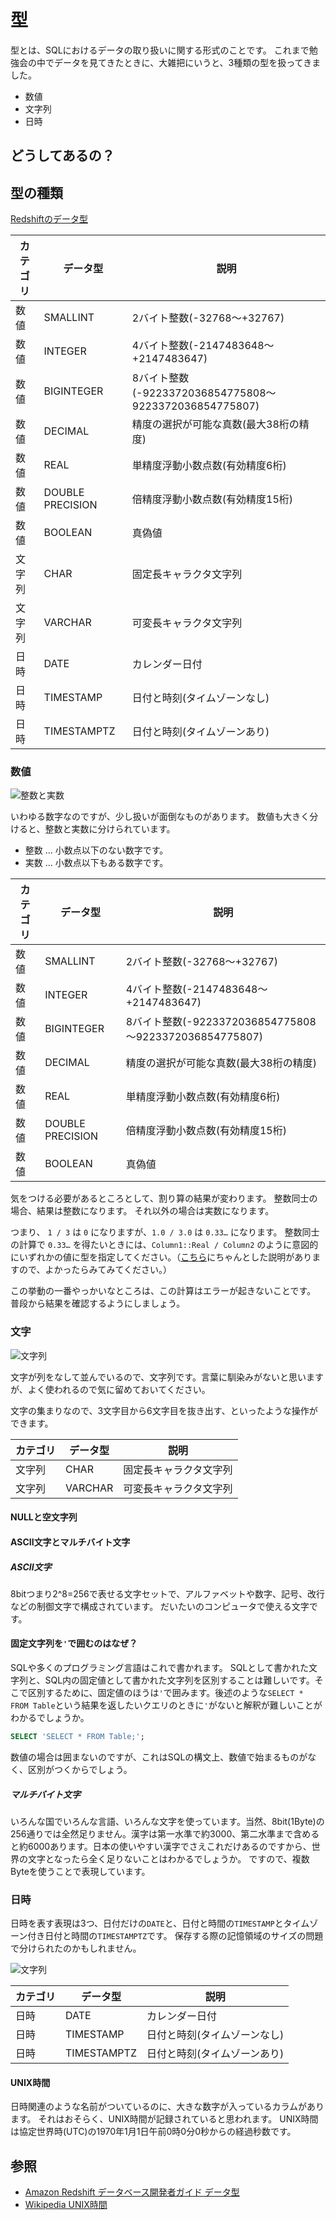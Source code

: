 # 型

型とは、SQLにおけるデータの取り扱いに関する形式のことです。
これまで勉強会の中でデータを見てきたときに、大雑把にいうと、3種類の型を扱ってきました。

- 数値
- 文字列
- 日時

## どうしてあるの？

## 型の種類
[Redshiftのデータ型](https://docs.aws.amazon.com/ja_jp/redshift/latest/dg/c_Supported_data_types.html)

| カテゴリ | データ型 | 説明 |
|--|--|--|
| 数値 | SMALLINT | 2バイト整数(-32768〜+32767) |
| 数値 | INTEGER | 4バイト整数(-2147483648～+2147483647) |
| 数値 | BIGINTEGER | 8バイト整数(-9223372036854775808～9223372036854775807) |
| 数値 | DECIMAL | 精度の選択が可能な真数(最大38桁の精度) |
| 数値 | REAL | 単精度浮動小数点数(有効精度6桁) |
| 数値 | DOUBLE PRECISION | 倍精度浮動小数点数(有効精度15桁) |
| 数値 | BOOLEAN | 真偽値 |
| 文字列 | CHAR | 固定長キャラクタ文字列 |
| 文字列 | VARCHAR | 可変長キャラクタ文字列 |
| 日時 | DATE | カレンダー日付 |
| 日時 | TIMESTAMP | 日付と時刻(タイムゾーンなし) |
| 日時 | TIMESTAMPTZ | 日付と時刻(タイムゾーンあり) |

### 数値

![整数と実数](../images/a_01/integer_and_real.jpg)

いわゆる数字なのですが、少し扱いが面倒なものがあります。
数値も大きく分けると、整数と実数に分けられています。

- 整数 … 小数点以下のない数字です。
- 実数 … 小数点以下もある数字です。

| カテゴリ | データ型 | 説明 |
|--|--|--|
| 数値 | SMALLINT | 2バイト整数(-32768〜+32767) |
| 数値 | INTEGER | 4バイト整数(-2147483648～+2147483647) |
| 数値 | BIGINTEGER | 8バイト整数(-9223372036854775808～9223372036854775807)
| 数値 | DECIMAL | 精度の選択が可能な真数(最大38桁の精度) |
| 数値 | REAL | 単精度浮動小数点数(有効精度6桁) |
| 数値 | DOUBLE PRECISION | 倍精度浮動小数点数(有効精度15桁) |
| 数値 | BOOLEAN | 真偽値 |

気をつける必要があるところとして、割り算の結果が変わります。
整数同士の場合、結果は整数になります。
それ以外の場合は実数になります。

つまり、 `1 / 3` は `0` になりますが、`1.0 / 3.0` は `0.33…` になります。
整数同士の計算で `0.33…` を得たいときには、`Column1::Real / Column2` のように意図的にいずれかの値に型を指定してください。（[こちら](https://docs.aws.amazon.com/ja_jp/redshift/latest/dg/r_numeric_computations201.html)にちゃんとした説明がありますので、よかったらみてみてください。）

この挙動の一番やっかいなところは、この計算はエラーが起きないことです。
普段から結果を確認するようにしましょう。

### 文字

![文字列](../images/a_01/character_string.jpg)

文字が列をなして並んでいるので、文字列です。言葉に馴染みがないと思いますが、よく使われるので気に留めておいてください。

文字の集まりなので、3文字目から6文字目を抜き出す、といったような操作ができます。

| カテゴリ | データ型 | 説明 |
|--|--|--|
| 文字列 | CHAR | 固定長キャラクタ文字列 |
| 文字列 | VARCHAR | 可変長キャラクタ文字列 |

#### NULLと空文字列

#### ASCII文字とマルチバイト文字

##### ASCII文字

8bitつまり2^8=256で表せる文字セットで、アルファベットや数字、記号、改行などの制御文字で構成されています。
だいたいのコンピュータで使える文字です。

#### 固定文字列を`'`で囲むのはなぜ？

SQLや多くのプログラミング言語はこれで書かれます。
SQLとして書かれた文字列と、SQL内の固定値として書かれた文字列を区別することは難しいです。そこで区別するために、固定値のほうは`'`で囲みます。後述のような`SELECT * FROM Table`という結果を返したいクエリのときに`'`がないと解釈が難しいことがわかるでしょうか。

```sql
SELECT 'SELECT * FROM Table;';
```

数値の場合は囲まないのですが、これはSQLの構文上、数値で始まるものがなく、区別がつくからでしょう。

##### マルチバイト文字

いろんな国でいろんな言語、いろんな文字を使っています。当然、8bit(1Byte)の256通りでは全然足りません。漢字は第一水準で約3000、第二水準まで含めると約6000あります。日本の使いやすい漢字でさえこれだけあるのですから、世界の文字となったら全く足りないことはわかるでしょうか。
ですので、複数Byteを使うことで表現しています。

### 日時

日時を表す表現は3つ、日付だけの`DATE`と、日付と時間の`TIMESTAMP`とタイムゾーン付き日付と時間の`TIMESTAMPTZ`です。
保存する際の記憶領域のサイズの問題で分けられたのかもしれません。

![文字列](../images/a_01/timezone.jpg)

| カテゴリ | データ型 | 説明 |
|--|--|--|
| 日時 | DATE | カレンダー日付 |
| 日時 | TIMESTAMP | 日付と時刻(タイムゾーンなし) |
| 日時 | TIMESTAMPTZ | 日付と時刻(タイムゾーンあり) |

#### UNIX時間

日時関連のような名前がついているのに、大きな数字が入っているカラムがあります。
それはおそらく、UNIX時間が記録されていると思われます。
UNIX時間は協定世界時(UTC)の1970年1月1日午前0時0分0秒からの経過秒数です。

## 参照
- [Amazon Redshift データベース開発者ガイド データ型](https://docs.aws.amazon.com/ja_jp/redshift/latest/dg/c_Supported_data_types.html)
- [Wikipedia UNIX時間](https://ja.wikipedia.org/wiki/UNIX%E6%99%82%E9%96%93)